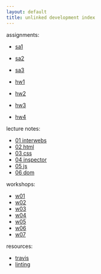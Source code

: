 ```yaml
---
layout: default
title: unlinked development index
---
```




assignments:

* [sa1](assignments/sa01)
* [sa2](assignments/sa02)
* [sa3](assignments/sa03)

* [hw1](assignments/hw01)
* [hw2](assignments/hw02)
* [hw3](assignments/hw03)
* [hw4](assignments/hw04)


lecture notes:

* [01 interwebs](lectures/01_interwebs)
* [02 html](lectures/02_html)
* [03 css](lectures/03_css)
* [04 inspector](lectures/04_inspector)
* [05 js](lectures/05_javascript)
* [06 dom](lectures/06_dom)


workshops:

* [w01](workshops/w01)
* [w02](workshops/w02)
* [w03](workshops/w03)
* [w04](workshops/w04)
* [w05](workshops/w05)
* [w06](workshops/w06)
* [w07](workshops/w07)


resources:

* [travis](resources/travis)
* [linting](resources/linting)
